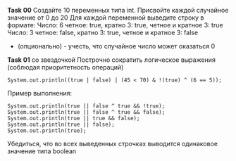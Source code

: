 **Task 00**
Создайте 10 переменных типа int.
Присвойте каждой случайное значение от 0 до 20
Для каждой переменной выведите строку в формате:
Число: 6 четное: true, кратно 3: true, четное и кратное 3: true
Число: 3 четное: false, кратно 3: true, четное и кратное 3: false

* (опционально) - учесть, что случайное число может оказаться 0

**Task 01** со звездочкой
Построчно сократить логическое выражения (соблюдая приоритетность операций)
```
System.out.println((true | false) | (45 < 70) & !(true) ^ (6 == 5));
```

Пример выполнения:
```
System.out.println(true || false ^ true && !true);
System.out.println(true || false ^ true && false);
System.out.println(true || true && false);
System.out.println(true || false);
System.out.println(true);
```

Убедиться, что во всех выведенных строчках выводится одинаковое значение типа boolean
